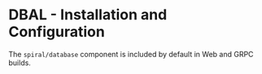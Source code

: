 # DBAL - Installation and Configuration
The `spiral/database` component is included by default in Web and GRPC builds. 